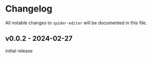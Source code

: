 # Changelog

All notable changes to `spider-editor` will be documented in this file.

## v0.0.2 - 2024-02-27

initial release
